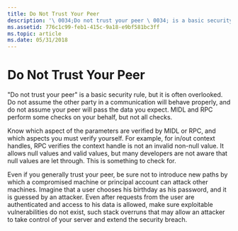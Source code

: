 ```yaml
---
title: Do Not Trust Your Peer
description: '\ 0034;Do not trust your peer \ 0034; is a basic security rule, but it is often overlooked.'
ms.assetid: 776c1c99-feb1-415c-9a18-e9bf581bc3ff
ms.topic: article
ms.date: 05/31/2018
---
```


# Do Not Trust Your Peer

"Do not trust your peer" is a basic security rule, but it is often overlooked. Do not assume the other party in a communication will behave properly, and do not assume your peer will pass the data you expect. MIDL and RPC perform some checks on your behalf, but not all checks.

Know which aspect of the parameters are verified by MIDL or RPC, and which aspects you must verify yourself. For example, for in/out context handles, RPC verifies the context handle is not an invalid non-null value. It allows null values and valid values, but many developers are not aware that null values are let through. This is something to check for.

Even if you generally trust your peer, be sure not to introduce new paths by which a compromised machine or principal account can attack other machines. Imagine that a user chooses his birthday as his password, and it is guessed by an attacker. Even after requests from the user are authenticated and access to his data is allowed, make sure exploitable vulnerabilities do not exist, such stack overruns that may allow an attacker to take control of your server and extend the security breach.

 

 




